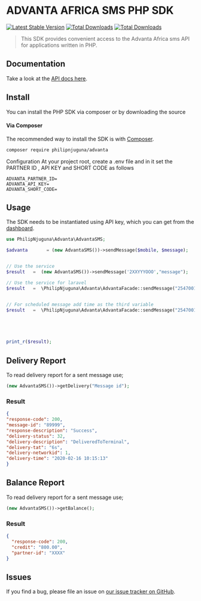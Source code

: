 # ADVANTA AFRICA SMS PHP SDK

[![Latest Stable Version](https://img.shields.io/packagist/v/philipnjuguna/advanta)](https://packagist.org/packages/philipnjuguna/advanta)
<a href="https://packagist.org/packages/philipnjuguna/advanta"><img src="https://img.shields.io/github/issues/philipnjuguna66/advanta" alt="Total Downloads"></a>
<a href="https://packagist.org/packages/philipnjuguna/advanta"><img src="https://img.shields.io/packagist/dt/philipnjuguna/advantar?color=green" alt="Total Downloads"></a>

> This SDK provides convenient access to the Advanta Africa sms API for applications written in PHP.

## Documentation
Take a look at the [API docs here](https://www.advantasms.com/bulksms-api).

## Install

You can install the PHP SDK via composer or by downloading the source

#### Via Composer

The recommended way to install the SDK is with [Composer](http://getcomposer.org/).

```bash
composer require philipnjuguna/advanta
```

Configuration
At your project root, create a .env file and in it set the PARTNER ID , API KEY and SHORT CODE as follows
```.dotenv
ADVANTA_PARTNER_ID=
ADVANTA_API_KEY=
ADVANTA_SHORT_CODE=
```

## Usage

The SDK needs to be instantiated using API key, which you can get from the [dashboard](https://www.advantasms.com/bulksms-api).

```php
use PhilipNjuguna\Advanta\AdvantaSMS;

$advanta       = (new AdvantaSMS())->sendMessage($mobile, $message);


// Use the service
$result   =  (new AdvantaSMS())->sendMessage('2XXYYYOOO',"message");

// Use the service for laravel
$result   =  \PhilipNjuguna\Advanta\AdvantaFacade::sendMessage("254700123456","message");


// For scheduled message add time as the third variable
$result   =  \PhilipNjuguna\Advanta\AdvantaFacade::sendMessage("254700123456","message", \Carbon\Carbon::now()->addRealMinutes(10));





print_r($result);
```

## Delivery Report

To read delivery report for a sent message use;
```php
(new AdvantaSMS())->getDelivery("Message id");
```
### Result
```json
{
"response-code": 200,
"message-id": "89999",
"response-description": "Success",
"delivery-status": 32,
"delivery-description": "DeliveredToTerminal",
"delivery-tat": "6s",
"delivery-networkid": 1,
"delivery-time": "2020-02-16 10:15:13"
}
```
## Balance Report

To read delivery report for a sent message use;
```php
(new AdvantaSMS())->getBalance();
```
### Result
```json
{
  "response-code": 200,
  "credit": "800.00",
  "partner-id": "XXXX"
}
```

## Issues

If you find a bug, please file an issue on [our issue tracker on GitHub](https://github.com/philipnjuguna66/advnata/issues).
